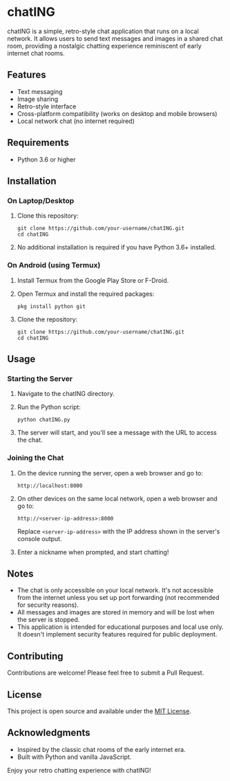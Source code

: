 # chatING

chatING is a simple, retro-style chat application that runs on a local network. It allows users to send text messages and images in a shared chat room, providing a nostalgic chatting experience reminiscent of early internet chat rooms.

## Features

- Text messaging
- Image sharing
- Retro-style interface
- Cross-platform compatibility (works on desktop and mobile browsers)
- Local network chat (no internet required)

## Requirements

- Python 3.6 or higher

## Installation

### On Laptop/Desktop

1. Clone this repository:
   ```
   git clone https://github.com/your-username/chatING.git
   cd chatING
   ```

2. No additional installation is required if you have Python 3.6+ installed.

### On Android (using Termux)

1. Install Termux from the Google Play Store or F-Droid.

2. Open Termux and install the required packages:
   ```
   pkg install python git
   ```

3. Clone the repository:
   ```
   git clone https://github.com/your-username/chatING.git
   cd chatING
   ```

## Usage

### Starting the Server

1. Navigate to the chatING directory.

2. Run the Python script:
   ```
   python chatING.py
   ```

3. The server will start, and you'll see a message with the URL to access the chat.

### Joining the Chat

1. On the device running the server, open a web browser and go to:
   ```
   http://localhost:8000
   ```

2. On other devices on the same local network, open a web browser and go to:
   ```
   http://<server-ip-address>:8000
   ```
   Replace `<server-ip-address>` with the IP address shown in the server's console output.

3. Enter a nickname when prompted, and start chatting!

## Notes

- The chat is only accessible on your local network. It's not accessible from the internet unless you set up port forwarding (not recommended for security reasons).
- All messages and images are stored in memory and will be lost when the server is stopped.
- This application is intended for educational purposes and local use only. It doesn't implement security features required for public deployment.

## Contributing

Contributions are welcome! Please feel free to submit a Pull Request.

## License

This project is open source and available under the [MIT License](LICENSE).

## Acknowledgments

- Inspired by the classic chat rooms of the early internet era.
- Built with Python and vanilla JavaScript.

Enjoy your retro chatting experience with chatING!

